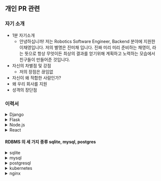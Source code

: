 ## 개인 PR 관련

### 자기 소개
- 1분 자기소개
    - 안녕하십니까! 저는 Robotics Software Engineer, Backend 분야에 지원한 이채영입니다. 저의 별명은 진미채 입니다. 진짜 미리 미리 준비하는 채영이, 라는 뜻으로 항상 무엇이든 최상의 결과를 얻기위해 계획하고 노력하는 모습에서 친구들이 만들어준 것입니다. 
- 자신의 차별점 및 강점
    - 저의 장점은 끊임없
- 자신이 왜 적합한 사람인가?
- 왜 우리 회사를 지원
- 성격의 장단점

### 이력서
<details>
<summary>Django</summary>
    - 구현을 위한 기본 틀을 제공해준다. model, view, template MVT 아키텍쳐를 가지고 있다.
</details>

<details>
<summary>Flask</summary>
    - 간단한 구조 제공하여 외부 library 사용이 필요하다.
</details>

<details>  
<summary>Node.js</summary>
    </br>
    <p>회원 비밀번호는 어떻게 저장(bcypt)</p>
        <p> - post 메서드로 request 바디에 사용자가 입력한 아이디와 비밀번호가 들어오면 bcypt로 암호화하여 mysql에 저장했습니다.</p>
    </br>
    <p>bcrypt 사용 이유</p>
        <p>- blowfish를 기반으로 hashing 알고리즘을 구현하기 때문에 SHA 알고리즘에 비해 상대적으로 연산 속도가 느려 레인보우 테이블 생성을 방지하는데 효과적이기 때문입니다</p>
    </br>
    <p> 암호화 </p>
    <p>- pbkdf2 </p>
    <p>- bcrypt </p>
    <p>- scypt </p>
    </br>
    - 클라이언트 브라우저 외부에서 웹 애플리케이션을 실행하기 위한 오픈소스 크로스 플랫폼 Javascript 런타임 환경 및 라이브러리이다. 
    </br>
    - npm 은 node.js가 모든 패키지의 모듈을 관리하는 node package manager의 약자이다.
    </br>
    - 참고 : https://nara.dev/til/note/nodejs-interview-preparing.html#_7-node-js%E1%84%82%E1%85%B3%E1%86%AB-%E1%84%8B%E1%85%A5%E1%84%83%E1%85%B5%E1%84%89%E1%85%A5-%E1%84%80%E1%85%A1%E1%84%8C%E1%85%A1%E1%86%BC-%E1%84%8C%E1%85%A1%E1%84%8C%E1%85%AE-%E1%84%89%E1%85%A1%E1%84%8B%E1%85%AD%E1%86%BC%E1%84%83%E1%85%AC%E1%84%82%E1%85%A1
</details>

<details>
<summary>React</summary>
</br>
<p> UI를 효과적으로 구축하기 위해 사용하는 자바스크립트 기반의 라이브러리이다. </p>
특징
<p>- 선언적이다: 대화형 UI를 작성하기가 유리하다. 데이터가 변경되었을 때 효율적으로 렌더링을 수행할 수 있도록 함.</p>
<p>- 컴포넌트 기반이다.: 캡슐화된 컨포넌트가 상태를 관리하고 UI를 효과적으로 구성할 수 있음.</p>
</details>

#### RDBMS 의 세 가지 종류 sqlite, mysql, postgres
<details>
<summary>sqlite</summary>
<p>- 낮은 메모리 환경에서도 이식성, 안정성, 강력한 성능으로 잘 알려진 독립형 파일 기반의 오픈소스 RDBMS입니다.</p>
</details>

<details>
<summary>mysql</summary>
<p>- MySQL은 Oracle Corporation에서 개발 및 배포하는 오픈 소스 DBMS입니다.</p>
</details>

<details>
<summary>postgresql</summary>
<p>- 오픈 소스 객체-관계형 데이터베이스 시스템(ORDBMS) 또는 객체 관계형 데이터베이스이다. </p>
<p>커맨드 사용법</p>
<p>- DB 들어가기: `psql -U kong`</p>
<p>- 테이블 조회: `SELECT * FROM PG_TABLES;`</p>
<p>- 테이블 데이터 조회: `SELECT * FROM services;`</p>
<p>- 나가기: `\q`</p>
<p>- 유저 조회: **`\du`**</p>
<p>- Data 디렉토리 확인: ``show data_directory;`</p>
</details>

<details>
<summary>kubernetes</summary>
<p>한 서버는 Master로 쓰고 다른 서버들은 하나 혹은 여러 개의 Node들이 연결이 연결이 된다. 그리고 이것들을 묶어 한 Cluster(클러스터)가 된다. - Master: 전반적인 기능들을 제어하는 역할이다. - Node: 자원을 제공한다. 만약 클러스터 내의 자원을 늘리고 싶다면 Node들을 늘리면 된다.</p>
<p>컨네이터는 컨테이너 이미지를 만들 수 있는데 그 이미지에는 한 서비스와 한서비스를 돌아가는데 필요한 라이브러리들이 들어있어 한 Container에서 컨테이너 이미지에 라이브러리가 있기 때문에 안정적으로 돌아 갈 수 있다.</p>
</details>

<details>
<summary>nginx</summary>
<p> </p>
<p> </p>


<details>
<summary>ha proxy</summary>
<p> </p>
<p> </p>

<details>
<summary>kong ingress controller</summary>

<details>
<summary>logstash</summary>

<details>
<summary>centos 와 ubuntu</summary>

<details>
<summary>greengress Iot</summary>

<details>
<summary>Axure</summary>

<details>
- 클래스 다이어그램</summary>

<details>
- use case 다이어그램</summary>

<details>
- squence diagram</summary>

<details>
- 시나리오 description</summary>

<details>
- HTTP status code</summary>

## 논문 혹은 프로젝트 관련 질문과 설명 (+ 기술 소개, 왜 그 기술을 사용했는지)
- ‘AI & 빅데이터 기반 어린이 맟춤형 성장 프로그램’ 아이디어 기획 
    - 코로나 19에 어린이들이 집에만 있게 되면서 줄어든 운동량과 불규칙한 식습관을 개선시키기 위해 성장하고 아파하는 가상 캐릭터를 보면서 스스로 흥미를 느끼고 고칠 수 있도록 돕는 애플리케이션 서비스 (부모님과 어린이가 모두가 성장할 수 있는 쌍방향 플랫폼.)
    - 미션은 식생활과 운동으로 나누져 '식생활교육지원법'의 바른 식생활 개념인 건강, 배려 그리고 환경에 운동이라는 단어를 바른 식사, 바른 행동 그리고 바른 운동이라고 재 정의하여 제공됩니다.- 미션 데이터는 신뢰성있는 서비스를 위해 한국영양학회에서 개발한 지수인 NQ-C, 한국인의 식생활 지침에 포함된 지수인 KDAGCAI와 학생건강체력 평가제도인 팝스와 3학년부터 6학년까지의 지학사 체육 교과서를 바탕
- ‘동화를 이용한 코딩 교육 플랫폼’ 제작 
    - 코딩 교육은 개미와 베짱이, 신데렐라, 견우와 직녀, 알라딘, 헨젤과 그레텔 등 유명한 전래 동화를 이용한 코딩 교육 콘텐츠를 제작한다.
    - 마이크로 비트란?
    - Nodejs
    - react js
    - mysql

- ‘Edge RSU을 통한 V2I 통신시스템 구현 및 최적경로 탐색’ 연구 진행 
    - Edge 서버인 RSU가 실시간 교통정보와 도로 위 이상현상을 수집, 분석하여 Edge 기기인 OBU에게 Astar 알고리즘을 이용하여 최적 경로와 도로 정보를 제공하는 V2I 통신시스템을 구현했다.
    - RSU
    - OBU
    - 왜 greengrass Iot
    - Edge Computing
    - Cloud Computing
    - sqlite
    - mysql과 sqlite 차이
    - mqtt
    - wave 통신 관련 이유
- ‘AI CCTV를 활용한 '실시간 차량사고와 도로장애물 알림모델’ 제작 
    - AI CCTV가 도로 위 이상 현상(교통사고, 장애물)을 감지하여 짧은 시간 내에 주변의 사용자에게 이상 현상 알림을 전달 함으로써 교통체증과 2차 교통사고 발생을 방지하는 시스템을 구축하는 서비스이다
    - Axure
    - Figma
    - yolo v4
    - 왜 yolo 선택
    - 테스트 비율
    - FCM
    - django 선택이유
- ‘얼굴인식을 이용한 애플리케이션 도어락’ 제작 
    - 사용자는 앱을 통해 사진을 찍으면, 미리 학습시켜놓은 사진 모델과 비교해 도어락을 해제시키는 서비스이다
    - opencv
    - socket
    - raspberry pi
    - 코틀린
- 인재 INC
    - openstack
    - openshift
    - minikube
    - ELK 연결
    - kubernetes 설치 과정
    - harbor
    - keycloak
    - kong 
    - kubernetes vs docker
    - SM5
- 사피엔스
    - 오조봇
    - 코두
    - 스파이크 프라임
